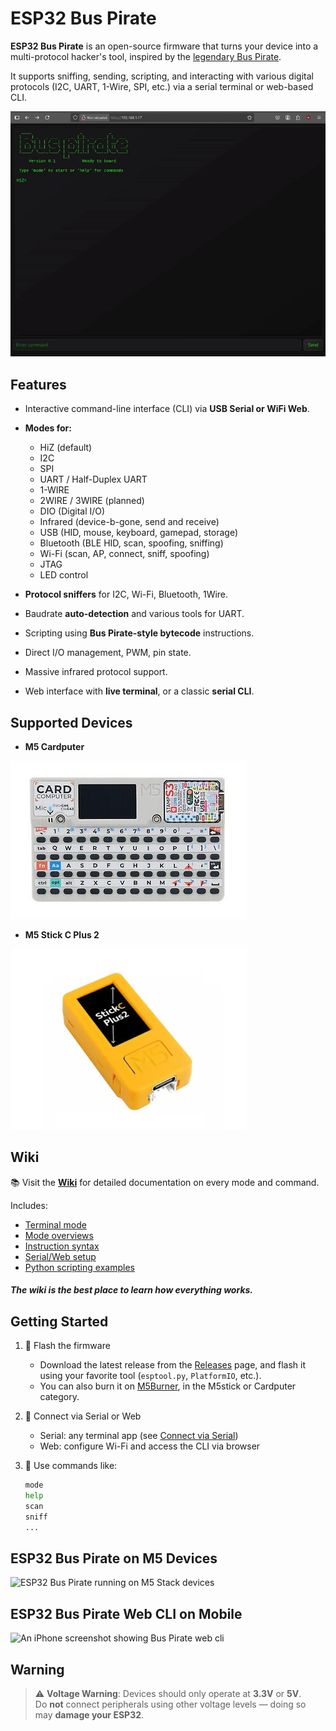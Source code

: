 # ESP32 Bus Pirate

**ESP32 Bus Pirate** is an open-source firmware that turns your device into a multi-protocol hacker's tool, inspired by the [legendary Bus Pirate](https://buspirate.com/).

It supports sniffing, sending, scripting, and interacting with various digital protocols (I2C, UART, 1-Wire, SPI, etc.) via a serial terminal or web-based CLI.

![Demo showing the different mode of the ESP32 Bus Pirate](images/demo.gif)

## Features

- Interactive command-line interface (CLI) via **USB Serial or WiFi Web**.
- **Modes for:**
  - HiZ (default)
  - I2C
  - SPI
  - UART / Half-Duplex UART
  - 1-WIRE
  - 2WIRE / 3WIRE (planned)
  - DIO (Digital I/O)
  - Infrared (device-b-gone, send and receive)
  - USB (HID, mouse, keyboard, gamepad, storage)
  - Bluetooth (BLE HID, scan, spoofing, sniffing)
  - Wi-Fi (scan, AP, connect, sniff, spoofing)
  - JTAG
  - LED control

- **Protocol sniffers** for I2C, Wi-Fi, Bluetooth, 1Wire.
- Baudrate **auto-detection** and various tools for UART.
- Scripting using **Bus Pirate-style bytecode** instructions.
- Direct I/O management, PWM, pin state.
- Massive infrared protocol support.
- Web interface with **live terminal**, or a classic **serial CLI**.

## Supported Devices

- **M5 Cardputer**

![An M5 Stack Cardputer device](images/cardputer.jpg)

- **M5 Stick C Plus 2**

![An M5 Stick C Plus 2 device](images/m5stick.jpg)

## Wiki

📚 Visit the **[Wiki](https://github.com/geo-tp/ESP32-Bus-Pirate/wiki)** for detailed documentation on every mode and command.

Includes:
- [Terminal mode](https://github.com/geo-tp/ESP32-Bus-Pirate/wiki/00-Terminal)
- [Mode overviews](https://github.com/geo-tp/ESP32-Bus-Pirate/wiki)
- [Instruction syntax](https://github.com/geo-tp/ESP32-Bus-Pirate/wiki/99-Instructions)
- [Serial/Web setup](https://github.com/geo-tp/ESP32-Bus-Pirate/wiki/99-Serial)
- [Python scripting examples](https://github.com/geo-tp/ESP32-Bus-Pirate/wiki/99-Python)



##### The wiki is the best place to learn how everything works.

## Getting Started

1. 🔧 Flash the firmware  
   - Download the latest release from the [Releases](https://github.com/geo-tp/ESP32-Bus-Pirate/releases) page, and flash it using your favorite tool (`esptool.py`, `PlatformIO`, etc.).
   - You can also burn it on [M5Burner](https://docs.m5stack.com/en/download), in the M5stick or Cardputer category.

2. 🔌 Connect via Serial or Web
   - Serial: any terminal app (see [Connect via Serial](https://github.com/geo-tp/ESP32-Bus-Pirate/wiki/99-Serial))
   - Web: configure Wi-Fi and access the CLI via browser

3. 🧪 Use commands like:
   ```bash
   mode
   help
   scan
   sniff
   ...

## ESP32 Bus Pirate on M5 Devices
![ESP32 Bus Pirate running on M5 Stack devices](images/buspirate.jpg)


## ESP32 Bus Pirate Web CLI on Mobile
![An iPhone screenshot showing Bus Pirate web cli](images/mobile.jpg)



## Warning
> ⚠️ **Voltage Warning**: Devices should only operate at **3.3V** or **5V**.  
> Do **not** connect peripherals using other voltage levels — doing so may **damage your ESP32**.
